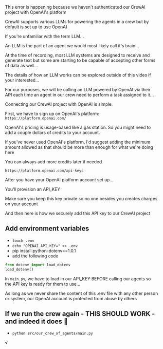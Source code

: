 This error is happening because we haven't authenticated our CrewAI project with OpenAI's platform

CrewAI supports various LLMs for powering the agents in a crew but by default is set up to use OpenAI

If you're unfamiliar with the term LLM...

An LLM is the part of an agent we would most likely call it's brain...

At the time of recording, most LLM systems are designed to receive and generate text but some are starting to be capable of accepting other forms of data as well...

The details of how an LLM works can be explored outside of this video if your interested...

For our purposes, we will be calling an LLM powered by OpenAI via their API each time an agent in our crew need to perform a task assigned to it...

Connecting our CrewAI project with OpenAI is simple.

First, we have to sign up on OpenAI's platform: `https://platform.openai.com/`

OpenAI's pricing is usage-based like a gas station. So you might need to add a couple dollars of credits to your account.

If you've never used OpenAI's platform, I'd suggest adding the minimum amount allowed as that should be more than enough for what we're doing here

You can always add more credits later if needed

`https://platform.openai.com/api-keys`

After you have your OpenAI platform account set up...

You'll provision an API_KEY

Make sure you keep this key private so no one besides you creates charges on your account

And then here is how we securely add this API key to our CrewAI project

## Add environment variables

- `touch .env`
- `echo "OPENAI_API_KEY=" >> .env`
- pip install python-dotenv==1.0.1
- add the following code
```main.py
from dotenv import load_dotenv
load_dotenv()
```

In `main.py`, we have to load in our API_KEY BEFORE calling our agents so the API key is ready for them to use...

As long as we never share the content of this .env file with any other person or system, our OpenAI account is protected from abuse by others

## If we run the crew again - THIS SHOULD WORK - and indeed it does 🤞

- `python src/our_crew_of_agents/main.py`

√